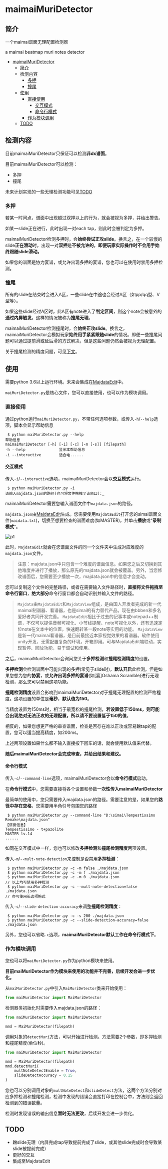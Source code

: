 <!--
 * @Author: moying
 * @Date: 2021-08-17 14:58:21
 * @LastEditTime: 2021-08-17 16:34:19
 * @LastEditors: Please set LastEditors
 * @Description: 自述文件
 * @FilePath: \maimaiMuriDetector\README.md
-->
# maimaiMuriDetector

## 简介

一个maimai谱面无理配置检测器

a maimai beatmap muri notes detector

- [maimaiMuriDetector](#maimaimuridetector)
  - [简介](#简介)
  - [检测内容](#检测内容)
    - [多押](#多押)
    - [撞尾](#撞尾)
  - [使用](#使用)
    - [直接使用](#直接使用)
      - [交互模式](#交互模式)
      - [命令行模式](#命令行模式)
    - [作为模块调用](#作为模块调用)
  - [TODO](#todo)

## 检测内容

目前maimaiMuriDetector只保证可以检测**非dx谱面**。

目前maimaiMuriDetector可以检测：

- 多押
- 撞尾

未来计划实现的一些无理检测功能可见[TODO](#TODO)

### 多押

若某一时间点，谱面中出现超过双押以上的行为，就会被视为多押，并给出警告。

如某一slide正在进行，此时出现一对each tap，则此时会被判定为多押。

maimaiMuriDetector检测多押时，会**始终尝试正攻slide**。换言之，在一个较慢的slide**正在滑动**时，出现一对**双押**是**不被允许的**，**即便玩家实际操作时不会用手始终跟随slide滑动。**

如果您的谱面是协力宴谱，或允许出现多押的宴谱，您也可以在使用时禁用多押检测。

### 撞尾

所有的slide在结束时会进入A区，一些slide在中途也会经过A区（如pp/qq型、V型等）。

如果这些slide经过A区时，此A区有note进入了**判定区间**，则这个note会被意外的**通过内屏触发**。这样的情况被称为**撞尾无理**。

maimaiMuriDetector检测撞尾时，会**始终正攻slide**。换言之，maimaiMuriDetector会模拟玩家**始终用手紧紧跟随slide**的情况。即便一些撞尾问题可以通过提前滑或延后滑的方式解决，但是这些问题仍然会被视为无理配置。

关于撞尾检测的精度问题，可见[下文](#交互模式)。

## 使用

需要python 3.6以上运行环境。未来会集成在[MajdataEdit](https://github.com/LingFeng-bbben/MajdataEdit)中。

`maiMuriDetector.py`是核心文件，您可以直接使用，也可以作为模块调用。

### 直接使用

通过python运行`maiMuriDetector.py`，不带任何选项参数，或传入`-h`/`--help`选项，脚本会显示帮助信息

```shell
 $ python maiMuriDetector.py --help
帮助信息
maimaiMuriDetector [-h] [-i] [-c] [-m [-s]] [filepath]
-h --help               显示本帮助信息
-i --interactive        适合电......
```

#### 交互模式

传入`-i`/`--interactive`选项，maimaiMuriDetector会以**交互模式**运行。

```shell
 $ python maiMuriDetector.py -i
请输入majdata.json的路径(也可将文件拖拽至该窗口):_
```

maimaiMuriDetector需要您输入谱面文件中`majdata.json`的路径。

`majdata.json`由[MajdataEdit](https://github.com/LingFeng-bbben/MajdataEdit)生成。您需要使用`MajdataEdit`打开您的simai谱面文件(`maidata.txt`)，切换至想要检查的谱面难度(如MASTER)，并单击**播放**或“**录制模式**”。

![p1](./readme_images/p1.png)

此时，`MajdataEdit`就会在您谱面文件的同一个文件夹中生成对应难度的`majdata.json`文件。

> 注意：majdata.json中只包含一个难度的谱面信息。如果您之后又切换到其他难度并进行了播放，那么原先的majdata.json就会被覆盖。另外，当您修改谱面后，您需要至少播放一次，majdata.json中的信息才会变动。

您可以复制这个文件的完整路径，或者在需要输入文件路径时，**直接将文件拖拽至命令行窗口**，**绝大部分**命令行窗口都会自动识别并输入文件的路径。

> `Majdata`由`MajdataEdit`和`MajdataView`组成，是由国人开发者完成的新一代maimai制谱器、看谱器，也是simai的有力替代产品。现在由bbben和多名爱好者共同开发完善。
> `MajdataEdit`相比于过去的记事本或notepad++制谱，不仅可以提供音频可视化、小节线提醒、note可视化以外，还有迅速定位note在文本中的位置，快速翻转某一段note等实用的功能。
> `MajdataView`是新一代maimai看谱器，是目前最接近本家视觉效果的看谱器。软件使用unity开发，无需配置复杂的环境，开箱即用。可与MajdataEdit端联动，实现暂停、回放功能，易于调试和使用。

之后，maimaiMuriDetector会询问您关于**多押检测**和**撞尾检测精度**的设置。

**多押检测**会检测谱面中可能出现的多押(常见于slide时)，**默认开启**此检测。但是如果您想为您的**协宴**，或**允许出现多押的宴谱**(如[宴]Oshama Scramble)进行无理检测，那么您可以禁用这项功能。

**撞尾检测精度**设置会影响到maimaiMuriDetector对于撞尾无理配置的检测严格程度。这项设置的单位是**毫秒**，**默认值为150**。

当精度设置为150ms时，相当于最宽松的撞尾检测，**若设置低于150ms，则可能会出现绝对无法正攻的无理配置，所以请不要设置低于150的值**。

相反的，如果您想更严格的审查谱面，检查是否存在难以正攻或容易蹭tap的配置，您可以适当提高精度，如200ms。

上述两项设置如果什么都不输入直接按下回车的话，就会使用默认值来代替。

**随后maimaiMuriDetector会完成审查，并给出结果和建议。**

#### 命令行模式

传入`-c`/`--command-line`选项，maimaiMuriDetector会以**命令行模式**启动。

在**命令行模式**中，您需要直接将各个设置和参数**一次性传入maimaiMuriDetector**

最简单的使用中，您只需要传入majdata.json的路径。需要注意的是，如果您的**路径中存在空格**，您需要用半角引号包围您的路径

```shell
 $ python maiMuriDetector.py --command-line "D:\simai\Tempestissimo Remake\majdata.json"
【谱面信息】
Tempestissimo - t+pazolite
MASTER lv.14
......
```

如同在交互模式中一样，您也可以修改**多押检测**和**撞尾检测精度**两项设置。

传入`-m`/`--mult-note-detection`来控制是否禁用**多押检测**：

```shell
 $ python maiMuriDetector.py -c -m false ./majdata.json
 $ python maiMuriDetector.py -c -m f ./majdata.json
 $ python maiMuriDetector.py -c -m 0 ./majdata.json
// 以上均可禁用多押检测
 $ python maiMuriDetector.py -c --mult-note-detection=false ./majdata.json
// 亦可使用长选项格式
```

传入`-s`/`--slide-detection-accuracy`来调整**撞尾检测精度**：

```shell
 $ python maiMuriDetector.py -c -s 200 ./majdata.json
 $ python maiMuriDetector.py -c --slide-detection-accuracy=false ./majdata.json
```

另外，您也可以省略`-c`选项，**maimaiMuriDetector默认工作在命令行模式下**。

### 作为模块调用

您也可以将`maiMuriDetector.py`作为python模块来使用。

**目前maiMuriDetector作为模块来使用的功能并不完善，后续开发会进一步优化。**

从`maiMuriDetector.py`中引入`MaiMuriDetector`类来开始使用：

```python
from maiMuriDetector import MaiMuriDetector
```

检测器类初始化时需要传入majdata.json的路径：

```python
from maiMuriDetector import MaiMuriDetector

mmd = MaiMuriDetector(filepath)
```

调用对象的`detectMuri`方法，可以开始进行检测。方法需要2个参数，即多押检测和撞尾精度(单位秒)。

```python
from maiMuriDetector import MaiMuriDetector

mmd = MaiMuriDetector(filepath)
mmd.detectMuri(
    multNoteDetectEnable = True,
    slideDetectAccuracy = 0.15
)
```

您也可以分别调用对象的`multNoteDetect`和`slideDetect`方法，这两个方法分别对应多押检测和撞尾检测，检测中发现的错误会直接打印在控制台中，方法则会返回检测到的错误数量。

检测时发现错误的输出信息**暂时无法更改**，后续开发会进一步优化。

## TODO

- 蹭slide无理（内屏完成tap导致提前完成了slide，或其他slide完成时会导致某slide被提前完成）
- 更好的交互
- 集成至MajdataEdit
